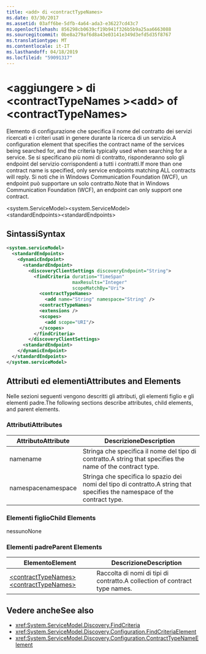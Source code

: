 ```yaml
---
title: <add> di <contractTypeNames>
ms.date: 03/30/2017
ms.assetid: 03aff6be-5dfb-4a64-ada3-e36227cd43c7
ms.openlocfilehash: 856298cb0639cf19b941f326b5b9a25aa6663088
ms.sourcegitcommit: 0be8a279af6d8a43e03141e349d3efd5d35f8767
ms.translationtype: MT
ms.contentlocale: it-IT
ms.lasthandoff: 04/18/2019
ms.locfileid: "59091317"
---
```

# <a name="add-of-contracttypenames"></a><span data-ttu-id="09a70-102">\<aggiungere > di \<contractTypeNames ></span><span class="sxs-lookup"><span data-stu-id="09a70-102">\<add> of \<contractTypeNames></span></span>
<span data-ttu-id="09a70-103">Elemento di configurazione che specifica il nome del contratto dei servizi ricercati e i criteri usati in genere durante la ricerca di un servizio.</span><span class="sxs-lookup"><span data-stu-id="09a70-103">A configuration element that specifies the contract name of the services being searched for, and the criteria typically used when searching for a service.</span></span> <span data-ttu-id="09a70-104">Se si specificano più nomi di contratto, risponderanno solo gli endpoint del servizio corrispondenti a tutti i contratti.</span><span class="sxs-lookup"><span data-stu-id="09a70-104">If more than one contract name is specified, only service endpoints matching ALL contracts will reply.</span></span> <span data-ttu-id="09a70-105">Si noti che in Windows Communication Foundation (WCF), un endpoint può supportare un solo contratto.</span><span class="sxs-lookup"><span data-stu-id="09a70-105">Note that in Windows Communication Foundation (WCF), an endpoint can only support one contract.</span></span>  
  
 <span data-ttu-id="09a70-106">\<system.ServiceModel></span><span class="sxs-lookup"><span data-stu-id="09a70-106">\<system.ServiceModel></span></span>  
<span data-ttu-id="09a70-107">\<standardEndpoints></span><span class="sxs-lookup"><span data-stu-id="09a70-107">\<standardEndpoints></span></span>  
  
## <a name="syntax"></a><span data-ttu-id="09a70-108">Sintassi</span><span class="sxs-lookup"><span data-stu-id="09a70-108">Syntax</span></span>  
  
```xml  
<system.serviceModel>
  <standardEndpoints>
    <dynamicEndpoint>
      <standardEndpoint>
        <discoveryClientSettings discoveryEndpoint="String">
          <findCriteria duration="TimeSpan"
                        maxResults="Integer"
                        scopeMatchBy="Uri">
            <contractTypeNames>
              <add name="String" namespace="String" />
            <contractTypeNames>
            <extensions />
            <scopes>
              <add scope="URI"/>
            </scopes>
          </findCriteria>
        </discoveryClientSettings>
      <standardEndpoint>
    </dynamicEndpoint>
  </standardEndpoints>
</system.serviceModel>
```  
  
## <a name="attributes-and-elements"></a><span data-ttu-id="09a70-109">Attributi ed elementi</span><span class="sxs-lookup"><span data-stu-id="09a70-109">Attributes and Elements</span></span>  
 <span data-ttu-id="09a70-110">Nelle sezioni seguenti vengono descritti gli attributi, gli elementi figlio e gli elementi padre.</span><span class="sxs-lookup"><span data-stu-id="09a70-110">The following sections describe attributes, child elements, and parent elements.</span></span>  
  
### <a name="attributes"></a><span data-ttu-id="09a70-111">Attributi</span><span class="sxs-lookup"><span data-stu-id="09a70-111">Attributes</span></span>  
  
|<span data-ttu-id="09a70-112">Attributo</span><span class="sxs-lookup"><span data-stu-id="09a70-112">Attribute</span></span>|<span data-ttu-id="09a70-113">Descrizione</span><span class="sxs-lookup"><span data-stu-id="09a70-113">Description</span></span>|  
|---------------|-----------------|  
|<span data-ttu-id="09a70-114">name</span><span class="sxs-lookup"><span data-stu-id="09a70-114">name</span></span>|<span data-ttu-id="09a70-115">Stringa che specifica il nome del tipo di contratto.</span><span class="sxs-lookup"><span data-stu-id="09a70-115">A string that specifies the name of the contract type.</span></span>|  
|<span data-ttu-id="09a70-116">namespace</span><span class="sxs-lookup"><span data-stu-id="09a70-116">namespace</span></span>|<span data-ttu-id="09a70-117">Stringa che specifica lo spazio dei nomi del tipo di contratto.</span><span class="sxs-lookup"><span data-stu-id="09a70-117">A string that specifies the namespace of the contract type.</span></span>|  
  
### <a name="child-elements"></a><span data-ttu-id="09a70-118">Elementi figlio</span><span class="sxs-lookup"><span data-stu-id="09a70-118">Child Elements</span></span>  
 <span data-ttu-id="09a70-119">nessuno</span><span class="sxs-lookup"><span data-stu-id="09a70-119">None</span></span>  
  
### <a name="parent-elements"></a><span data-ttu-id="09a70-120">Elementi padre</span><span class="sxs-lookup"><span data-stu-id="09a70-120">Parent Elements</span></span>  
  
|<span data-ttu-id="09a70-121">Elemento</span><span class="sxs-lookup"><span data-stu-id="09a70-121">Element</span></span>|<span data-ttu-id="09a70-122">Descrizione</span><span class="sxs-lookup"><span data-stu-id="09a70-122">Description</span></span>|  
|-------------|-----------------|  
|[<span data-ttu-id="09a70-123">\<contractTypeNames></span><span class="sxs-lookup"><span data-stu-id="09a70-123">\<contractTypeNames></span></span>](../../../../../docs/framework/configure-apps/file-schema/wcf/contracttypenames.md)|<span data-ttu-id="09a70-124">Raccolta di nomi di tipi di contratto.</span><span class="sxs-lookup"><span data-stu-id="09a70-124">A collection of contract type names.</span></span>|  
  
## <a name="see-also"></a><span data-ttu-id="09a70-125">Vedere anche</span><span class="sxs-lookup"><span data-stu-id="09a70-125">See also</span></span>

- <xref:System.ServiceModel.Discovery.FindCriteria>
- <xref:System.ServiceModel.Discovery.Configuration.FindCriteriaElement>
- <xref:System.ServiceModel.Discovery.Configuration.ContractTypeNameElement>
